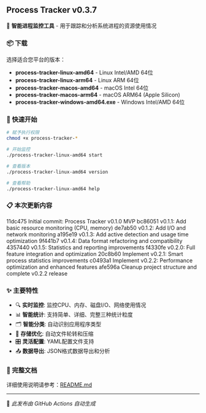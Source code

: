 ## Process Tracker v0.3.7

🚀 **智能进程监控工具** - 用于跟踪和分析系统进程的资源使用情况

### 📦 下载

选择适合您平台的版本：

- **process-tracker-linux-amd64** - Linux Intel/AMD 64位
- **process-tracker-linux-arm64** - Linux ARM 64位
- **process-tracker-macos-amd64** - macOS Intel 64位
- **process-tracker-macos-arm64** - macOS ARM64 (Apple Silicon)
- **process-tracker-windows-amd64.exe** - Windows Intel/AMD 64位

### 🚀 快速开始

```bash
# 赋予执行权限
chmod +x process-tracker-*

# 开始监控
./process-tracker-linux-amd64 start

# 查看版本
./process-tracker-linux-amd64 version

# 查看帮助
./process-tracker-linux-amd64 help
```

### 📋 本次更新内容

11dc475 Initial commit: Process Tracker v0.1.0 MVP
bc86051 v0.1.1: Add basic resource monitoring (CPU, memory)
de7ab50 v0.1.2: Add I/O and network monitoring
a195e19 v0.1.3: Add active detection and usage time optimization
9f441b7 v0.1.4: Data format refactoring and compatibility
4357440 v0.1.5: Statistics and reporting improvements
f4330fe v0.2.0: Full feature integration and optimization
20c8b60 Implement v0.2.1: Smart process statistics improvements
c0493a1 Implement v0.2.2: Performance optimization and enhanced features
afe596a Cleanup project structure and complete v0.2.2 release

### ✨ 主要特性

- 🔍 **实时监控**: 监控CPU、内存、磁盘I/O、网络使用情况
- 📊 **智能统计**: 支持简单、详细、完整三种统计粒度
- 🗂️ **智能分类**: 自动识别应用程序类型
- 💾 **存储优化**: 自动文件轮转和压缩
- 🎛️ **灵活配置**: YAML配置文件支持
- 📤 **数据导出**: JSON格式数据导出和分析

### 📄 完整文档

详细使用说明请参考：[README.md](https://github.com/yourusername/process-tracker/blob/main/README.md)

---

🤖 *此发布由 GitHub Actions 自动生成*
